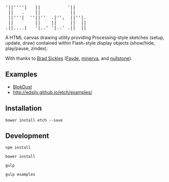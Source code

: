 <pre>
'||''''|   ||          '||     
 ||   .    ||           ||     
 ||'''|  ''||''  .|'',  ||''|. 
 ||        ||    ||     ||  || 
.||....|   '|..' '|..' .||  || 
</pre>
                      
A HTML canvas drawing utility providing Processing-style sketches (setup, update, draw) contained within Flash-style display objects (show/hide, play/pause, zindex).

With thanks to [Brad Sickles](https://github.com/BSick7) ([Fayde](https://github.com/wsick/Fayde), [minerva](https://github.com/wsick/minerva), and [nullstone](https://github.com/wsick/nullstone)).

## Examples

- [BlokDust](https://github.com/BlokDust/)
- http://edsilv.github.io/etch/examples/

## Installation

    bower install etch --save
    
## Development

    npm install
    
    bower install
    
    gulp
    
    gulp examples
